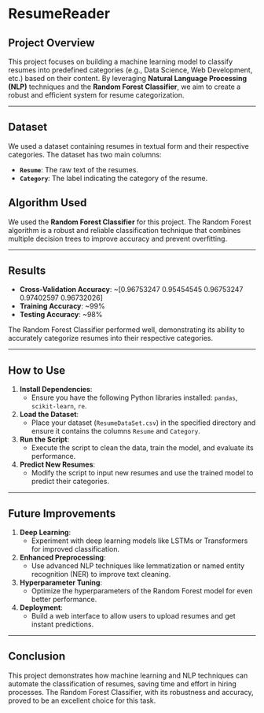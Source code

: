 # ResumeReader


## **Project Overview**
This project focuses on building a machine learning model to classify resumes into predefined categories (e.g., Data Science, Web Development, etc.) based on their content. By leveraging **Natural Language Processing (NLP)** techniques and the **Random Forest Classifier**, we aim to create a robust and efficient system for resume categorization.

---

## **Dataset**
We used a dataset containing resumes in textual form and their respective categories. The dataset has two main columns:
- **`Resume`**: The raw text of the resumes.
- **`Category`**: The label indicating the category of the resume.

## **Algorithm Used**
We used the **Random Forest Classifier** for this project. The Random Forest algorithm is a robust and reliable classification technique that combines multiple decision trees to improve accuracy and prevent overfitting.


---

## **Results**
- **Cross-Validation Accuracy**: ~[0.96753247 0.95454545 0.96753247 0.97402597 0.96732026]
- **Training Accuracy**: ~99%
- **Testing Accuracy**: ~98%

The Random Forest Classifier performed well, demonstrating its ability to accurately categorize resumes into their respective categories.

---

## **How to Use**
1. **Install Dependencies**:
   - Ensure you have the following Python libraries installed: `pandas`, `scikit-learn`, `re`.
2. **Load the Dataset**:
   - Place your dataset (`ResumeDataSet.csv`) in the specified directory and ensure it contains the columns `Resume` and `Category`.
3. **Run the Script**:
   - Execute the script to clean the data, train the model, and evaluate its performance.
4. **Predict New Resumes**:
   - Modify the script to input new resumes and use the trained model to predict their categories.

---

## **Future Improvements**
1. **Deep Learning**:
   - Experiment with deep learning models like LSTMs or Transformers for improved classification.
2. **Enhanced Preprocessing**:
   - Use advanced NLP techniques like lemmatization or named entity recognition (NER) to improve text cleaning.
3. **Hyperparameter Tuning**:
   - Optimize the hyperparameters of the Random Forest model for even better performance.
4. **Deployment**:
   - Build a web interface to allow users to upload resumes and get instant predictions.

---

## **Conclusion**
This project demonstrates how machine learning and NLP techniques can automate the classification of resumes, saving time and effort in hiring processes. The Random Forest Classifier, with its robustness and accuracy, proved to be an excellent choice for this task.
